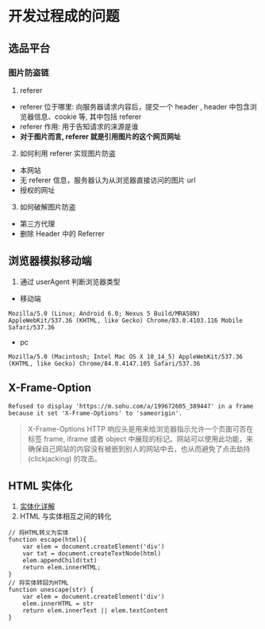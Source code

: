 # 开发过程成的问题

## 选品平台
### 图片防盗链
1. referer 
- referer 位于哪里: 向服务器请求内容后，提交一个 header , header 中包含浏览器信息、cookie 等, 其中包括 referer
- referer 作用: 用于告知请求的涞源是谁
- **对于图片而言, referer 就是引用图片的这个网页网址**

2. 如何利用 referer 实现图片防盗
- 本网站
- 无 referer 信息，服务器认为从浏览器直接访问的图片 url
- 授权的网址

3. 如何破解图片防盗
- 第三方代理
- 删除 Header 中的 Referrer

## 浏览器模拟移动端
1. 通过 userAgent 判断浏览器类型
- 移动端
```
Mozilla/5.0 (Linux; Android 6.0; Nexus 5 Build/MRA58N) AppleWebKit/537.36 (KHTML, like Gecko) Chrome/83.0.4103.116 Mobile Safari/537.36
```
- pc
```
Mozilla/5.0 (Macintosh; Intel Mac OS X 10_14_5) AppleWebKit/537.36 (KHTML, like Gecko) Chrome/84.0.4147.105 Safari/537.36
```

## X-Frame-Option
```
Refused to display 'https://m.sohu.com/a/199672605_389447' in a frame because it set 'X-Frame-Options' to 'sameorigin'.
```

> X-Frame-Options HTTP 响应头是用来给浏览器指示允许一个页面可否在标签 frame, iframe 或者 object 中展现的标记。网站可以使用此功能，来确保自己网站的内容没有被嵌到别人的网站中去，也从而避免了点击劫持 (clickjacking) 的攻击。

## HTML 实体化
1. [实体化详解]()
2. HTML 与实体相互之间的转化
```
// 将HTML转义为实体
function escape(html){
    var elem = document.createElement('div')
    var txt = document.createTextNode(html)
    elem.appendChild(txt)
    return elem.innerHTML;
}
// 将实体转回为HTML
function unescape(str) {
    var elem = document.createElement('div')
    elem.innerHTML = str
    return elem.innerText || elem.textContent
}
```


